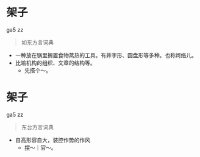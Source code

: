 # 架子
ga5 zz
> 如东方言词典
- 一种放在锅里搁置食物蒸热的工具。有井字形、圆盘形等多种。也称炣络儿。
- 比喻机构的组织、文章的结构等。
  - 先搭个～。

# 架子
ga5 zz
> 东台方言词典
- 自高形容自大，装腔作势的作风
  - 摆～｜官～。
